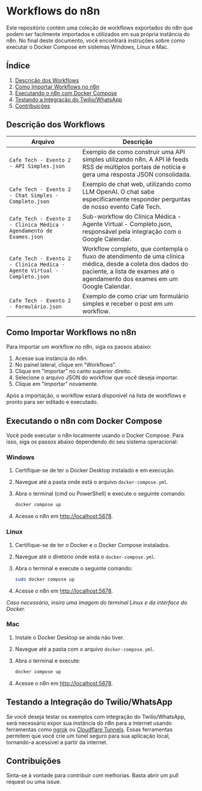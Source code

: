 # Workflows do n8n

Este repositório contém uma coleção de workflows exportados do n8n que podem ser facilmente importados e utilizados em sua própria instância do n8n. No final deste documento, você encontrará instruções sobre como executar o Docker Compose em sistemas Windows, Linux e Mac.

## Índice
1. [Descrição dos Workflows](#descrição-dos-workflows)
2. [Como Importar Workflows no n8n](#como-importar-workflows-no-n8n)
3. [Executando o n8n com Docker Compose](#executando-o-n8n-com-docker-compose)
4. [Testando a Integração do Twilio/WhatsApp](#testando-a-integração-do-twilio-whatsapp)
5. [Contribuições](#contribuições)

## Descrição dos Workflows

| Arquivo                                                                     | Descrição                                                                                                          |
|-----------------------------------------------------------------------------|--------------------------------------------------------------------------------------------------------------------|
| `Cafe Tech - Evento 2 - API Simples.json`                                  | Exemplo de como construir uma API simples utilizando n8n. A API lê feeds RSS de múltiplos portais de notícia e gera uma resposta JSON consolidada. |
| `Cafe Tech - Evento 2 - Chat Simples - Completo.json`                      | Exemplo de chat web, utilizando como LLM OpenAI. O chat sabe especificamente responder perguntas de nosso evento Café Tech.                   |
| `Cafe Tech - Evento 2 - Clínica Médica - Agendamento de Exames.json`       | Sub-workflow do Clínica Médica - Agente Virtual - Completo.json, responsável pela integração com o Google Calendar.                          |
| `Cafe Tech - Evento 2 - Clínica Médica - Agente Virtual - Completo.json`   | Workflow completo, que contempla o fluxo de atendimento de uma clínica médica, desde a coleta dos dados do paciente, a lista de exames até o agendamento dos exames em um Google Calendar. |
| `Cafe Tech - Evento 2 - Formulário.json`                                    | Exemplo de como criar um formulário simples e receber o post em um workflow.                                      |

## Como Importar Workflows no n8n

Para importar um workflow no n8n, siga os passos abaixo:

1. Acesse sua instância do n8n.
2. No painel lateral, clique em "Workflows".
3. Clique em "Importar" no canto superior direito.
4. Selecione o arquivo JSON do workflow que você deseja importar.
5. Clique em "Importar" novamente.

Após a importação, o workflow estará disponível na lista de workflows e pronto para ser editado e executado.

## Executando o n8n com Docker Compose

Você pode executar o n8n localmente usando o Docker Compose. Para isso, siga os passos abaixo dependendo do seu sistema operacional:

### Windows

1. Certifique-se de ter o Docker Desktop instalado e em execução.
2. Navegue até a pasta onde está o arquivo `docker-compose.yml`.
3. Abra o terminal (cmd ou PowerShell) e execute o seguinte comando:

   ```bash
   docker compose up
   ```

4. Acesse o n8n em [http://localhost:5678](http://localhost:5678).

### Linux

1. Certifique-se de ter o Docker e o Docker Compose instalados.
2. Navegue até o diretório onde está o `docker-compose.yml`.
3. Abra o terminal e execute o seguinte comando:

   ```bash
   sudo docker compose up
   ```

4. Acesse o n8n em [http://localhost:5678](http://localhost:5678).

*Caso necessário, insira uma imagem do terminal Linux e da interface do Docker.*

### Mac

1. Instale o Docker Desktop se ainda não tiver.
2. Navegue até a pasta com o arquivo `docker-compose.yml`.
3. Abra o terminal e execute:

   ```bash
   docker compose up
   ```

4. Acesse o n8n em [http://localhost:5678](http://localhost:5678).

## Testando a Integração do Twilio/WhatsApp

Se você deseja testar os exemplos com integração do Twilio/WhatsApp, será necessário expor sua instância do n8n para a internet usando ferramentas como [ngrok](https://ngrok.com/) ou [Cloudflare Tunnels](https://www.cloudflare.com/pt-br/zero-trust/products/access/). Essas ferramentas permitem que você crie um túnel seguro para sua aplicação local, tornando-a acessível a partir da internet.

## Contribuições

Sinta-se à vontade para contribuir com melhorias. Basta abrir um pull request ou uma issue.
